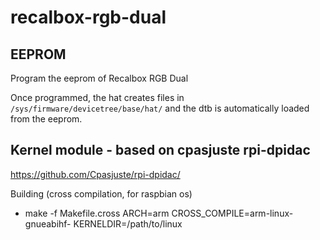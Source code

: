 # recalbox-rgb-dual

## EEPROM

Program the eeprom of Recalbox RGB Dual

Once programmed, the hat creates files in `/sys/firmware/devicetree/base/hat/` and the dtb is automatically loaded from the eeprom.

## Kernel module - based on cpasjuste rpi-dpidac

https://github.com/Cpasjuste/rpi-dpidac/

Building (cross compilation, for raspbian os)
- make -f Makefile.cross ARCH=arm CROSS_COMPILE=arm-linux-gnueabihf- KERNELDIR=/path/to/linux

